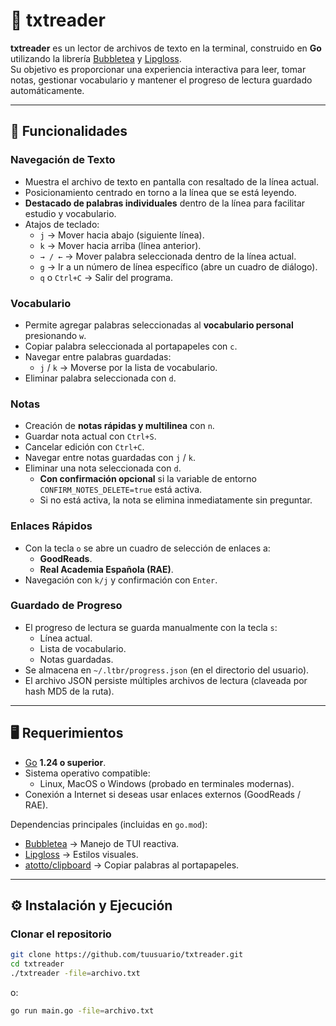 # 📖 txtreader

**txtreader** es un lector de archivos de texto en la terminal, construido en **Go** utilizando la librería [Bubbletea](https://github.com/charmbracelet/bubbletea) y [Lipgloss](https://github.com/charmbracelet/lipgloss).  
Su objetivo es proporcionar una experiencia interactiva para leer, tomar notas, gestionar vocabulario y mantener el progreso de lectura guardado automáticamente.

---

## 🚀 Funcionalidades

### Navegación de Texto
- Muestra el archivo de texto en pantalla con resaltado de la línea actual.
- Posicionamiento centrado en torno a la línea que se está leyendo.
- **Destacado de palabras individuales** dentro de la línea para facilitar estudio y vocabulario.
- Atajos de teclado:
  - `j` → Mover hacia abajo (siguiente línea).
  - `k` → Mover hacia arriba (línea anterior).
  - `→ / ←` → Mover palabra seleccionada dentro de la línea actual.
  - `g` → Ir a un número de línea específico (abre un cuadro de diálogo).
  - `q` o `Ctrl+C` → Salir del programa.

### Vocabulario
- Permite agregar palabras seleccionadas al **vocabulario personal** presionando `w`.
- Copiar palabra seleccionada al portapapeles con `c`.
- Navegar entre palabras guardadas:
  - `j` / `k` → Moverse por la lista de vocabulario.
- Eliminar palabra seleccionada con `d`.

### Notas
- Creación de **notas rápidas y multilinea** con `n`.
- Guardar nota actual con `Ctrl+S`.
- Cancelar edición con `Ctrl+C`.
- Navegar entre notas guardadas con `j` / `k`.
- Eliminar una nota seleccionada con `d`.
  - **Con confirmación opcional** si la variable de entorno `CONFIRM_NOTES_DELETE=true` está activa.
  - Si no está activa, la nota se elimina inmediatamente sin preguntar.

### Enlaces Rápidos
- Con la tecla `o` se abre un cuadro de selección de enlaces a:
  - **GoodReads**.
  - **Real Academia Española (RAE)**.
- Navegación con `k/j` y confirmación con `Enter`.

### Guardado de Progreso
- El progreso de lectura se guarda manualmente con la tecla `s`:
  - Línea actual.
  - Lista de vocabulario.
  - Notas guardadas.
- Se almacena en `~/.ltbr/progress.json` (en el directorio del usuario).
- El archivo JSON persiste múltiples archivos de lectura (claveada por hash MD5 de la ruta).

---

## 🖥️ Requerimientos

- [Go](https://golang.org/) **1.24 o superior**.
- Sistema operativo compatible:
    - Linux, MacOS o Windows (probado en terminales modernas).
- Conexión a Internet si deseas usar enlaces externos (GoodReads / RAE).

Dependencias principales (incluidas en `go.mod`):
- [Bubbletea](https://github.com/charmbracelet/bubbletea) → Manejo de TUI reactiva.
- [Lipgloss](https://github.com/charmbracelet/lipgloss) → Estilos visuales.
- [atotto/clipboard](https://github.com/atotto/clipboard) → Copiar palabras al portapapeles.

---

## ⚙️ Instalación y Ejecución

### Clonar el repositorio
```bash
git clone https://github.com/tuusuario/txtreader.git
cd txtreader
./txtreader -file=archivo.txt
```

o:
```bash
go run main.go -file=archivo.txt
```